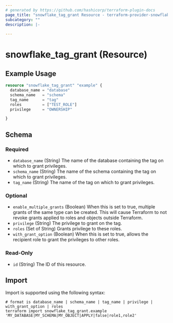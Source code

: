 ```yaml
---
# generated by https://github.com/hashicorp/terraform-plugin-docs
page_title: "snowflake_tag_grant Resource - terraform-provider-snowflake"
subcategory: ""
description: |-
  
---
```


# snowflake_tag_grant (Resource)



## Example Usage

```terraform
resource "snowflake_tag_grant" "example" {
  database_name = "database"
  schema_name   = "schema"
  tag_name      = "tag"
  roles         = ["TEST_ROLE"]
  privilege     = "OWNERSHIP"

}
```

<!-- schema generated by tfplugindocs -->
## Schema

### Required

- `database_name` (String) The name of the database containing the tag on which to grant privileges.
- `schema_name` (String) The name of the schema containing the tag on which to grant privileges.
- `tag_name` (String) The name of the tag on which to grant privileges.

### Optional

- `enable_multiple_grants` (Boolean) When this is set to true, multiple grants of the same type can be created. This will cause Terraform to not revoke grants applied to roles and objects outside Terraform.
- `privilege` (String) The privilege to grant on the tag.
- `roles` (Set of String) Grants privilege to these roles.
- `with_grant_option` (Boolean) When this is set to true, allows the recipient role to grant the privileges to other roles.

### Read-Only

- `id` (String) The ID of this resource.

## Import

Import is supported using the following syntax:

```shell
# format is database_name | schema_name | tag_name | privilege | with_grant_option | roles
terraform import snowflake_tag_grant.example 'MY_DATABASE|MY_SCHEMA|MY_OBJECT|APPLY|false|role1,role2'
```
